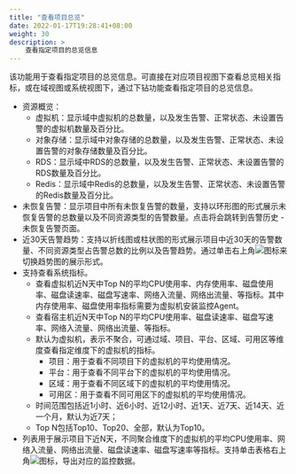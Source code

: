 ```yaml
---
title: "查看项目总览"
date: 2022-01-17T19:28:41+08:00
weight: 30
description: >
    查看指定项目的总览信息
---
```


该功能用于查看指定项目的总览信息。可直接在对应项目视图下查看总览相关指标，或在域视图或系统视图下，通过下钻功能查看指定项目的总览信息。


- 资源概览：
    - 虚拟机：显示域中虚拟机的总数量，以及发生告警、正常状态、未设置告警的虚拟机数量及百分比。
    - 对象存储：显示域中对象存储的总数量，以及发生告警、正常状态、未设置告警的对象存储数量及百分比。
    - RDS：显示域中RDS的总数量，以及发生告警、正常状态、未设置告警的RDS数量及百分比。
    - Redis：显示域中Redis的总数量，以及发生告警、正常状态、未设置告警的Redis数量及百分比。
- 未恢复告警：显示项目中所有未恢复告警的数量，支持以环形图的形式展示未恢复告警的总数量以及不同资源类型的告警数量。点击将会跳转到告警历史 - 未恢复告警页面。
- 近30天告警趋势：支持以折线图或柱状图的形式展示项目中近30天的告警数量、不同资源类型占告警总数的比例以及告警趋势。通过单击右上角![](../../../images/switch.png)图标来切换趋势图的展示形式。
- 支持查看系统指标。
    - 查看虚拟机近N天中Top N的平均CPU使用率、内存使用率、磁盘使用率、磁盘读速率、磁盘写速率、网络入流量、网络出流量、等指标。其中内存使用率、磁盘使用率指标需要为虚拟机安装监控Agent。
    - 查看宿主机近N天中Top N的平均CPU使用率、磁盘读速率、磁盘写速率、网络入流量、网络出流量、等指标。
    - 默认为虚拟机，表示不聚合，可通过域、项目、平台、区域、可用区等维度查看指定维度下的虚拟机的指标。
        - 项目：用于查看不同项目下的虚拟机的平均使用情况。
        - 平台：用于查看不同平台下的虚拟机的平均使用情况。
        - 区域：用于查看不同区域下的虚拟机的平均使用情况。
        - 可用区：用于查看不同可用区下的虚拟机的平均使用情况。
    - 时间范围包括近1小时、近6小时、近12小时、近1天、近7天、近14天、近一个月，默认为近7天；
    - Top N包括Top10、Top20、全部，默认为Top10。
- 列表用于展示项目下近N天，不同聚合维度下的虚拟机的平均CPU使用率、网络入流量、网络出流量、磁盘读速率、磁盘写速率等指标。支持单击表格右上角![](../../../../images/download.png)图标，导出对应的监控数据。


